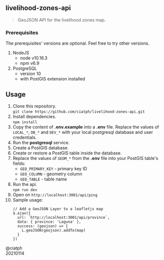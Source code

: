 ## livelihood-zones-api

> GeoJSON API for the livelihood zones map.

### Prerequisites

The prerequisites' versions are optional. Feel free to try other versions.

1. NodeJS
   - node v10.16.3
   - npm v6.9
2. PostgreSQL
   - version 10
   - with PostGIS extension installed

## Usage

1. Clone this repository.  
`git clone https://github.com/ciatph/livelihood-zones-api.git`
2. Install dependencies.  
`npm install`
3. Copy the content of **.env.example** into a **.env** file. Replace the values of `LOCAL_*`, `DB_*` and `DEV_*` with your local postgresql database and user credentials.
4. Run the **postgresql**  service.
5. Create a PostGIS database.
6. Create or restore a PostGIS table inside the database.
7. Replace the values of `GEOM_*` from the **.env** file into your PostGIS table's fields:
   - `GEO_PRIMARY_KEY` - primary key ID
   - `GEO_COLUMN` - geometry column
   - `GEO_TABLE` - table name
8. Run the api.  
`npm run dev`
9. Open on `http://localhost:3001/api/ping`
10. Sample usage:  
    ```
    // Add a GeoJSON Layer to a leafletjs map
    $.ajax({
      url: `http://localhost:3001/api/province`,
      data: { province: 'Laguna' },
      success: (geojson) => {
        L.geoJSON(geojson).addTo(map)
      }
    })
    ```

@ciatph  
20210114